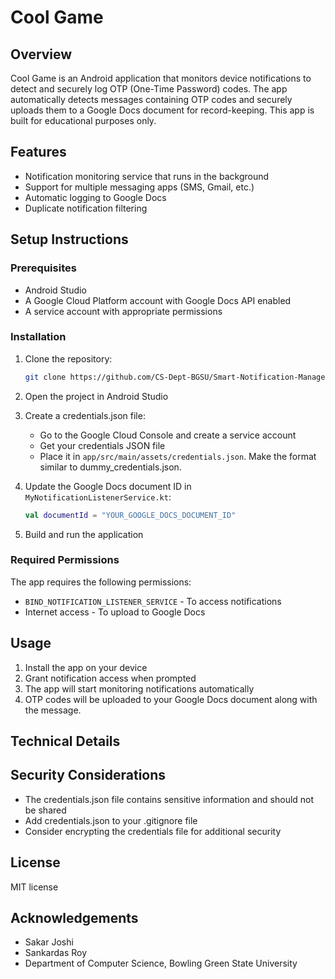 # Cool Game

## Overview
Cool Game is an Android application that monitors device notifications to detect and securely log OTP (One-Time Password) codes. The app automatically detects messages containing OTP codes and securely uploads them to a Google Docs document for record-keeping. This app is built for educational purposes only.

## Features
- Notification monitoring service that runs in the background
- Support for multiple messaging apps (SMS, Gmail, etc.)
- Automatic logging to Google Docs
- Duplicate notification filtering

## Setup Instructions

### Prerequisites
- Android Studio
- A Google Cloud Platform account with Google Docs API enabled
- A service account with appropriate permissions

### Installation
1. Clone the repository:
   ```bash
   git clone https://github.com/CS-Dept-BGSU/Smart-Notification-Manager.git
   ```

2. Open the project in Android Studio

3. Create a credentials.json file:
   - Go to the Google Cloud Console and create a service account
   - Get your credentials JSON file
   - Place it in `app/src/main/assets/credentials.json`. Make the format similar to dummy_credentials.json.

4. Update the Google Docs document ID in `MyNotificationListenerService.kt`:
   ```kotlin
   val documentId = "YOUR_GOOGLE_DOCS_DOCUMENT_ID"
   ```

5. Build and run the application

### Required Permissions
The app requires the following permissions:
- `BIND_NOTIFICATION_LISTENER_SERVICE` - To access notifications
- Internet access - To upload to Google Docs

## Usage
1. Install the app on your device
2. Grant notification access when prompted
3. The app will start monitoring notifications automatically
4. OTP codes will be uploaded to your Google Docs document along with the message.

## Technical Details

## Security Considerations
- The credentials.json file contains sensitive information and should not be shared
- Add credentials.json to your .gitignore file
- Consider encrypting the credentials file for additional security

## License
MIT license

## Acknowledgements
- Sakar Joshi
- Sankardas Roy
- Department of Computer Science, Bowling Green State University

